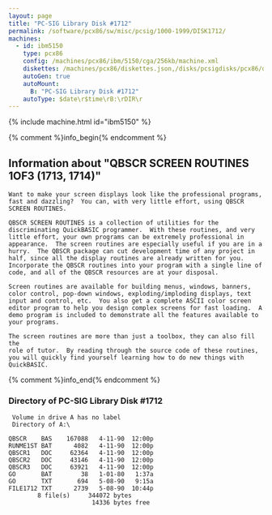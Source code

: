 ```yaml
---
layout: page
title: "PC-SIG Library Disk #1712"
permalink: /software/pcx86/sw/misc/pcsig/1000-1999/DISK1712/
machines:
  - id: ibm5150
    type: pcx86
    config: /machines/pcx86/ibm/5150/cga/256kb/machine.xml
    diskettes: /machines/pcx86/diskettes.json,/disks/pcsigdisks/pcx86/diskettes.json
    autoGen: true
    autoMount:
      B: "PC-SIG Library Disk #1712"
    autoType: $date\r$time\rB:\rDIR\r
---
```


{% include machine.html id="ibm5150" %}

{% comment %}info_begin{% endcomment %}

## Information about "QBSCR SCREEN ROUTINES 1OF3 (1713, 1714)"

    Want to make your screen displays look like the professional programs,
    fast and dazzling?  You can, with very little effort, using QBSCR
    SCREEN ROUTINES.
    
    QBSCR SCREEN ROUTINES is a collection of utilities for the
    discriminating QuickBASIC programmer.  With these routines, and very
    little effort, your own programs can be extremely professional in
    appearance.  The screen routines are especially useful if you are in a
    hurry.  The QBSCR package can cut development time of any project in
    half, since all the display routines are already written for you.
    Incorporate the QBSCR routines into your program with a single line of
    code, and all of the QBSCR resources are at your disposal.
    
    Screen routines are available for building menus, windows, banners,
    color control, pop-down windows, exploding/imploding displays, text
    input and control, etc.  You also get a complete ASCII color screen
    editor program to help you design complex screens for fast loading.  A
    demo program is included to demonstrate all the features available to
    your programs.
    
    The screen routines are more than just a toolbox, they can also fill the
    role of tutor.  By reading through the source code of these routines,
    you will quickly find yourself learning how to do new things with
    QuickBASIC.
{% comment %}info_end{% endcomment %}


### Directory of PC-SIG Library Disk #1712

     Volume in drive A has no label
     Directory of A:\

    QBSCR    BAS    167088   4-11-90  12:00p
    RUNME1ST BAT      4082   4-11-90  12:00p
    QBSCR1   DOC     62364   4-11-90  12:00p
    QBSCR2   DOC     43146   4-11-90  12:00p
    QBSCR3   DOC     63921   4-11-90  12:00p
    GO       BAT        38   1-01-80   1:37a
    GO       TXT       694   5-08-90   9:15a
    FILE1712 TXT      2739   5-08-90  10:44p
            8 file(s)     344072 bytes
                           14336 bytes free
